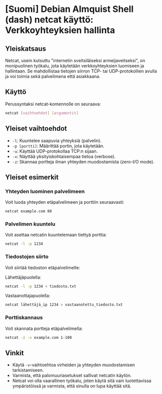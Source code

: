 # [Suomi] Debian Almquist Shell (dash) netcat käyttö: Verkkoyhteyksien hallinta

## Yleiskatsaus
Netcat, usein kutsuttu "internetin sveitsiläiseksi armeijaveitseksi", on monipuolinen työkalu, jota käytetään verkkoyhteyksien luomiseen ja hallintaan. Se mahdollistaa tietojen siirron TCP- tai UDP-protokollien avulla ja voi toimia sekä palvelimena että asiakkaana.

## Käyttö
Perussyntaksi netcat-komennolle on seuraava:

```bash
netcat [vaihtoehdot] [argumentit]
```

## Yleiset vaihtoehdot
- `-l`: Kuuntelee saapuvia yhteyksiä (palvelin).
- `-p [portti]`: Määrittää portin, jota käytetään.
- `-u`: Käyttää UDP-protokollaa TCP:n sijaan.
- `-v`: Näyttää yksityiskohtaisempaa tietoa (verbose).
- `-z`: Skannaa portteja ilman yhteyden muodostamista (zero-I/O mode).

## Yleiset esimerkit
### Yhteyden luominen palvelimeen
Voit luoda yhteyden etäpalvelimeen ja porttiin seuraavasti:

```bash
netcat example.com 80
```

### Palvelimen kuuntelu
Voit asettaa netcatin kuuntelemaan tiettyä porttia:

```bash
netcat -l -p 1234
```

### Tiedostojen siirto
Voit siirtää tiedoston etäpalvelimelle:

Lähettäjäpuolella:

```bash
netcat -l -p 1234 < tiedosto.txt
```

Vastaanottajapuolella:

```bash
netcat lähettäjä_ip 1234 > vastaanotettu_tiedosto.txt
```

### Porttiskannaus
Voit skannata portteja etäpalvelimella:

```bash
netcat -z -v example.com 1-100
```

## Vinkit
- Käytä `-v`-vaihtoehtoa virheiden ja yhteyden muodostamisen tarkistamiseen.
- Varmista, että palomuuriasetukset sallivat netcatin käytön.
- Netcat voi olla vaarallinen työkalu, joten käytä sitä vain luotettavissa ympäristöissä ja varmista, että sinulla on lupa käyttää sitä.
